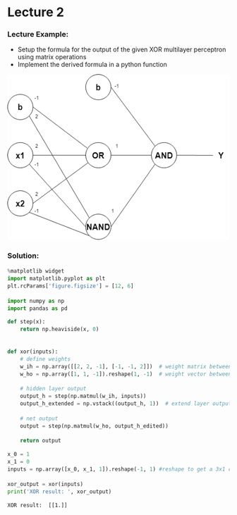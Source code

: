 # Lecture 2

### Lecture Example:

- Setup the formula for the output of the given XOR multilayer perceptron using matrix operations
- Implement the derived formula in a python function

![xor multilayer perceptron](./img/xor_mlp.png "XOR")


### Solution:


```python
%matplotlib widget
import matplotlib.pyplot as plt
plt.rcParams['figure.figsize'] = [12, 6]

import numpy as np
import pandas as pd
```


```python
def step(x):
    return np.heaviside(x, 0)


def xor(inputs):
    # define weights
    w_ih = np.array([[2, 2, -1], [-1, -1, 2]])  # weight matrix between input and hidden layer
    w_ho = np.array([1, 1, -1]).reshape(1, -1)  # weight vector between hidden layer and output, reshaped to get a 1x3 row vector

    # hidden layer output
    output_h = step(np.matmul(w_ih, inputs))
    output_h_extended = np.vstack((output_h, 1))  # extend layer output vector with an additional 1 for subsequent matrix multiplication

    # net output
    output = step(np.matmul(w_ho, output_h_edited))

    return output

```


```python
x_0 = 1
x_1 = 0
inputs = np.array([x_0, x_1, 1]).reshape(-1, 1) #reshape to get a 3x1 column vector

xor_output = xor(inputs)
print('XOR result: ', xor_output)
```

    XOR result:  [[1.]]

